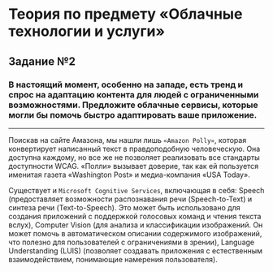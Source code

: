 # Теория по предмету «Облачные технологии и услуги»
## Задание №2 
### В настоящий момент, особенно на западе, есть тренд и спрос на адаптацию контента для людей с ограниченными возможностями. Предложите облачные сервисы, которые могли бы помочь быстро адаптировать ваше приложениe.
---
Поискав на сайте Амазона, мы нашли лишь `«Amazon Polly»`, которая конвертирует
написанный текст в правдоподобную человеческую. Она доступна каждому, но все же не позволяет
реализовать все стандарты доступности WCAG. «Полли» вызывает доверие, так как ей пользуется
именитая газета «Washington Post» и медиа-компания «USA Today».  

Существует и `Microsoft Cognitive Services`, включающая в себя: Speech (предоставляет возможности
распознавания речи (Speech-to-Text) и синтеза речи (Text-to-Speech). Это может быть использовано
для создания приложений с поддержкой голосовых команд и чтения текста вслух), Computer Vision 
(для анализа и классификации изображений. Он может помочь в автоматическом описании
содержимого изображений, что полезно для пользователей с ограничениями в зрении), Language 
Understanding (LUIS) (позволяет создавать приложения с естественным взаимодействием, 
понимающие намерения пользователя).
